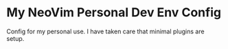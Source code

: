 # My NeoVim Personal Dev Env Config

Config for my personal use. I have taken care that minimal plugins are setup.

